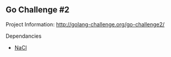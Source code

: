 ## Go Challenge #2
Project Information: http://golang-challenge.org/go-challenge2/

Dependancies
* [NaCl](https://nacl.cr.yp.to/)
